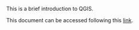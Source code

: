 This is a brief introduction to QGIS. 

This document can be accessed following this [link](https://iviveros.github.io/QGIS_intro_fr/).
